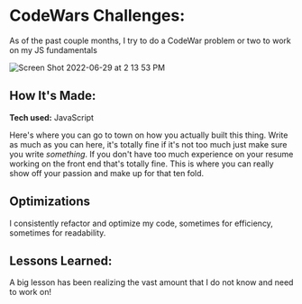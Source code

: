 # CodeWars Challenges:
As of the past couple months, I try to do a CodeWar problem or two to work on my JS fundamentals


![Screen Shot 2022-06-29 at 2 13 53 PM](https://user-images.githubusercontent.com/62025065/176506985-5e6cc111-109e-4824-9966-186e782b58d6.png)



## How It's Made:

**Tech used:** JavaScript

Here's where you can go to town on how you actually built this thing. Write as much as you can here, it's totally fine if it's not too much just make sure you write *something*. If you don't have too much experience on your resume working on the front end that's totally fine. This is where you can really show off your passion and make up for that ten fold.

## Optimizations
I consistently refactor and optimize my code, sometimes for efficiency, sometimes for readability.

## Lessons Learned:

A big lesson has been realizing the vast amount that I do not know and need to work on!
